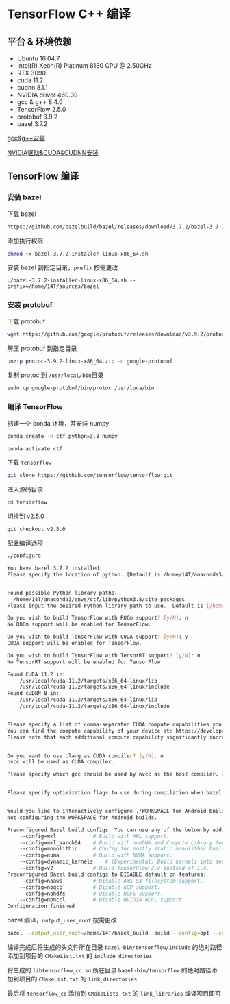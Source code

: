 # TensorFlow C++ 编译

## 平台 & 环境依赖

- Ubuntu 16.04.7
- Intel(R) Xeon(R) Platinum 8180 CPU @ 2.50GHz
- RTX 3090
- cuda 11.2
- cudnn 8.1.1
- NVIDIA driver 460.39
- gcc & g++ 8.4.0
- TensorFlow 2.5.0
- protobuf 3.9.2
- bazel 3.7.2

[gcc&g++安装](gcc&g++安装.md)

[NVIDIA驱动&CUDA&CUDNN安装](NVIDIA驱动&CUDA&CUDNN安装.md)

## TensorFlow 编译

### 安装 bazel

下载 bazel

```bash
https://github.com/bazelbuild/bazel/releases/download/3.7.2/bazel-3.7.2-installer-linux-x86_64.sh
```

添加执行权限

```bash
chmod +x bazel-3.7.2-installer-linux-x86_64.sh
```

安装 bazel 到指定目录，`prefix` 按需更改

```
./bazel-3.7.2-installer-linux-x86_64.sh --prefix=/home/14T/sources/bazel
```

### 安装 protobuf

下载 protobuf

```bash
wget https://github.com/google/protobuf/releases/download/v3.9.2/protoc-3.9.2-linux-x86_64.zip
```

解压 protobuf 到指定目录

```bash
unzip protoc-3.9.2-linux-x86_64.zip -d google-protobuf
```

复制 protoc 到 `/usr/local/bin`目录

```bash
sudo cp google-protobuf/bin/protoc /usr/loca/bin
```

### 编译 TensorFlow

创建一个 conda 环境，并安装 numpy

```bash
conda create -n ctf python=3.8 numpy
```

```bash
conda activate ctf
```

下载 `tensorflow`

```bash
git clone https://github.com/tensorflow/tensorflow.git
```

进入源码目录

```bash
cd tensorflow
```

切换到 v2.5.0

```
git checkout v2.5.0
```

配置编译选项

```bash
./configure
```

```bash
You have bazel 3.7.2 installed.
Please specify the location of python. [Default is /home/14T/anaconda3/envs/ctf/bin/python3]: 


Found possible Python library paths:
  /home/14T/anaconda3/envs/ctf/lib/python3.8/site-packages
Please input the desired Python library path to use.  Default is [/home/14T/anaconda3/envs/ctf/lib/python3.8/site-packages]

Do you wish to build TensorFlow with ROCm support? [y/N]: n
No ROCm support will be enabled for TensorFlow.

Do you wish to build TensorFlow with CUDA support? [y/N]: y
CUDA support will be enabled for TensorFlow.

Do you wish to build TensorFlow with TensorRT support? [y/N]: n
No TensorRT support will be enabled for TensorFlow.

Found CUDA 11.2 in:
    /usr/local/cuda-11.2/targets/x86_64-linux/lib
    /usr/local/cuda-11.2/targets/x86_64-linux/include
Found cuDNN 8 in:
    /usr/local/cuda-11.2/targets/x86_64-linux/lib
    /usr/local/cuda-11.2/targets/x86_64-linux/include


Please specify a list of comma-separated CUDA compute capabilities you want to build with.
You can find the compute capability of your device at: https://developer.nvidia.com/cuda-gpus. Each capability can be specified as "x.y" or "compute_xy" to include both virtual and binary GPU code, or as "sm_xy" to only include the binary code.
Please note that each additional compute capability significantly increases your build time and binary size, and that TensorFlow only supports compute capabilities >= 3.5 [Default is: 3.5,7.0]: 8.6


Do you want to use clang as CUDA compiler? [y/N]: n
nvcc will be used as CUDA compiler.

Please specify which gcc should be used by nvcc as the host compiler. [Default is /usr/bin/gcc]: 


Please specify optimization flags to use during compilation when bazel option "--config=opt" is specified [Default is -Wno-sign-compare]: 


Would you like to interactively configure ./WORKSPACE for Android builds? [y/N]: n
Not configuring the WORKSPACE for Android builds.

Preconfigured Bazel build configs. You can use any of the below by adding "--config=<>" to your build command. See .bazelrc for more details.
	--config=mkl         	# Build with MKL support.
	--config=mkl_aarch64 	# Build with oneDNN and Compute Library for the Arm Architecture (ACL).
	--config=monolithic  	# Config for mostly static monolithic build.
	--config=numa        	# Build with NUMA support.
	--config=dynamic_kernels	# (Experimental) Build kernels into separate shared objects.
	--config=v2          	# Build TensorFlow 2.x instead of 1.x.
Preconfigured Bazel build configs to DISABLE default on features:
	--config=noaws       	# Disable AWS S3 filesystem support.
	--config=nogcp       	# Disable GCP support.
	--config=nohdfs      	# Disable HDFS support.
	--config=nonccl      	# Disable NVIDIA NCCL support.
Configuration finished
```

bazel 编译，`output_user_root` 按需更改

```bash
bazel --output_user_root=/home/14T/bazel_build  build --config=opt --config=monolithic --config=cuda //tensorflow:libtensorflow_cc.so //tensorflow:install_headers
```

编译完成后将生成的头文件所在目录 `bazel-bin/tensorflow/include` 的绝对路径添加到项目的 `CMakeList.txt` 的 `include_directories`

将生成的 `libtensorflow_cc.so` 所在目录 `bazel-bin/tensorflow` 的绝对路径添加到项目的 `CMakeList.txt` 的 `link_directories`

最后将 `tensorflow_cc` 添加到 `CMakeLists.txt` 的 `link_libraries` 编译项目即可
